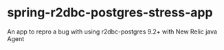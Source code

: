 # spring-r2dbc-postgres-stress-app

An app to repro a bug with using r2dbc-postgres 9.2+ with New Relic java Agent 
